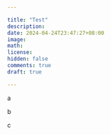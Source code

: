```yaml
---

title: "Test"
description: 
date: 2024-04-24T23:47:27+08:00
image: 
math: 
license: 
hidden: false
comments: true
draft: true

---
```


a

b

c